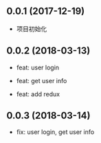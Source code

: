 ## 0.0.1 (2017-12-19)

* 项目初始化

## 0.0.2 (2018-03-13)

* feat: user login

* feat: get user info

* feat: add redux

## 0.0.3 (2018-03-14)

* fix: user login, get user info
